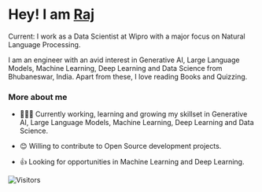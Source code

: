 <!--<img src="https://github.com/rajdas2001/rajdas2001/blob/master/banner.png">-->

<h1>Hey! I am <a href="https://rajdas2001.github.io/rajdas/">Raj</a> </h1>

<p align = "center">

</p>
<p>Current: I work as a Data Scientist at Wipro with a major focus on Natural Language Processing.
   <p>I am an engineer with an avid interest in Generative AI, Large Language Models, Machine Learning, Deep Learning and Data Science from Bhubaneswar, India. Apart from these, I love reading Books and Quizzing. <p>
   
   
   <h3>More about me</h3>
   
 
   
- 👨🏽‍💻 Currently working, learning and growing my skillset in Generative AI, Large Language Models, Machine Learning, Deep Learning and Data Science.
- 😊 Willing to contribute to Open Source development projects.
- 👍 Looking for opportunities in Machine Learning and Deep Learning.


   <p></p>

<!--
<p align = "center">
<img src="https://github.com/rajdas2001/rajdas2001/blob/master/ws.gif">
</p>
--> 

   <p>

![Visitors](https://api.visitorbadge.io/api/visitors?path=https%3A%2F%2Fgithub.com%2Frajdas2001&labelColor=%23697689&countColor=%23dce775)

<!--
**rajdas2001/rajdas2001** is a ✨ _special_ ✨ repository because its `README.md` (this file) appears on your GitHub profile.

Here are some ideas to get you started:

- 🔭 I’m currently working on ...
- 🌱 I’m currently learning ...
- 👯 I’m looking to collaborate on ...
- 🤔 I’m looking for help with ...
- 💬 Ask me about ...
- 📫 How to reach me: ...
- 😄 Pronouns: ...
- ⚡ Fun fact: ...
-->
